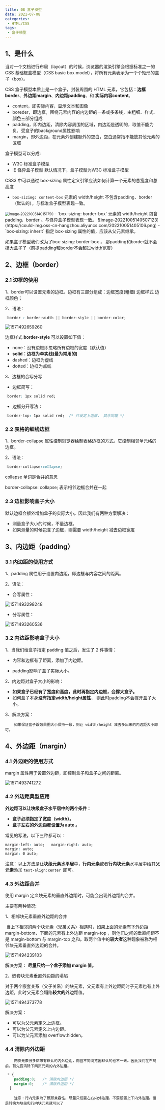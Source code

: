 ```yaml
---
title: 08 盒子模型
date: 2021-07-08
categories: 
 - HTML/CSS
tags:
 - 盒子模型
---
```

## 1、是什么

当对一个文档进行布局（layout）的时候，浏览器的渲染引擎会根据标准之一的 CSS 基础框盒模型（CSS basic box model），将所有元素表示为一个个矩形的盒子（box）。

CSS 盒子模型本质上是一个盒子，封装周围的 HTML 元素，它包括：**边框border**、**外边距margin**、**内边距padding**、和 **实际内容content**。
- content，即实际内容，显示文本和图像
- boreder，即边框，围绕元素内容的内边距的一条或多条线，由粗细、样式、颜色三部分组成
- padding，即内边距，清除内容周围的区域，内边距是透明的，取值不能为负，受盒子的background属性影响
- margin，即外边距，在元素外创建额外的空白，空白通常指不能放其他元素的区域

盒子模型可以分成:
- W3C 标准盒子模型
- IE 怪异盒子模型
默认情况下，盒子模型为W3C 标准盒子模型

CSS3 中可以通过 box-sizing 属性定义引擎应该如何计算一个元素的总宽度和总高度

- `box-sizing: content-box`  元素的 width/height 不包含padding、border （默认的）。与标准盒子模型表现一致。
<img src="https://could-img.oss-cn-hangzhou.aliyuncs.com/202210051406752.png" alt="image-20221005140151750" style="zoom:80%;" />
- `box-sizing: border-box`  元素的 width/height 包含 padding、border 。与怪异盒子模型表现一致。
![image-20221005140507123](https://could-img.oss-cn-hangzhou.aliyuncs.com/202210051405106.png)
- `box-sizing: inherit` 指定 box-sizing 属性的值，应该从父元素继承。

如果盒子模型我们改为了box-sizing: border-box  ， 那padding和border就不会撑大盒子了（前提padding和border不会超过width宽度）

## 2、边框（border）

### 2.1 边框的使用

1、border可以设置元素的边框。边框有三部分组成：边框宽度(粗细) 边框样式  边框颜色；

2、语法：

```css
 border : border-width || border-style || border-color;   
```

![1571492659260](https://could-img.oss-cn-hangzhou.aliyuncs.com/202210051340418.png)

边框样式 **border-style** 可以设置如下值：

- none：没有边框即忽略所有边框的宽度（默认值）
- **solid：边框为单实线(最为常用的)**
- dashed：边框为虚线  
- dotted：边框为点线

3、边框的合写分写

- 边框简写：

```css
 border: 1px solid red;  
```

- 边框分开写法：

```css
 border-top: 1px solid red;  /* 只设定上边框， 其余同理 */   
```

### 2.2 表格的细线边框

1、border-collapse 属性控制浏览器绘制表格边框的方式。它控制相邻单元格的边框。

2、语法：

```css
 border-collapse:collapse; 
```

collapse 单词是合并的意思

border-collapse: collapse; 表示相邻边框合并在一起

### 2.3 边框影响盒子大小

默认边框会额外增加盒子的实际大小。因此我们有两种方案解决：

- 测量盒子大小的时候，不量边框。
- 如果测量的时候包含了边框，则需要 width/height 减去边框宽度

## 3、内边距（padding）

### 3.1 内边距的使用方式

1、padding 属性用于设置内边距，即边框与内容之间的距离。

2、语法：

- 合写属性：

![1571493298248](https://could-img.oss-cn-hangzhou.aliyuncs.com/202210051340658.png)

- 分写属性：

![1571493260536](https://could-img.oss-cn-hangzhou.aliyuncs.com/202210051340879.png)

### 3.2 内边距影响盒子大小

1、当我们给盒子指定 padding 值之后，发生了 2 件事情：

- 内容和边框有了距离，添加了内边距。

- padding影响了盒子实际大小。

2、内边距对盒子大小的影响：

- **如果盒子已经有了宽度和高度，此时再指定内边框，会撑大盒子。**
- 如何盒子本身**没有指定width/height属性**， 则此时padding不会撑开盒子大小。

3、解决方案：

		如果保证盒子跟效果图大小保持一致，则让 width/height 减去多出来的内边距大小即可。

## 4、外边距（margin）

### 4.1 外边距的使用方式

margin 属性用于设置外边距，即控制盒子和盒子之间的距离。

![1571493741272](https://could-img.oss-cn-hangzhou.aliyuncs.com/202210051340624.png)

### 4.2 外边距典型应用

**外边距可以让块级盒子水平居中的两个条件：**

- **盒子必须指定了宽度（width）。**
- **盒子左右的外边距都设置为 auto 。**

常见的写法，以下三种都可以：

```css
margin-left: auto;   margin-right: auto;
margin: auto;
margin: 0 auto;
```

注意：以上方法是让**块级元素水平居**中，**行内元素**或者**行内块元素**水平居中给其**父元素**添加 `text-align:center `即可。

### 4.3 外边距合并

使用 margin 定义块元素的垂直外边距时，可能会出现外边距的合并。

主要有两种情况:

1、相邻块元素垂直外边距的合并

​	当上下相邻的两个块元素（兄弟关系）相遇时，如果上面的元素有下外边距 margin-bottom，下面的元素有上外边距 margin-top ，则他们之间的垂直间距不是 margin-bottom 与 margin-top 之和。取两个值中的**较大者**这种现象被称为相邻块元素垂直外边距的合并。

![1571494239103](https://could-img.oss-cn-hangzhou.aliyuncs.com/202210051340939.png)

解决方案：
		**尽量只给一个盒子添加 margin 值。**

2、嵌套块元素垂直外边距的塌陷

​	对于两个嵌套关系（父子关系）的块元素，父元素有上外边距同时子元素也有上外边距，此时父元素会塌陷**较大的**外边距值。

![1571494373778](https://could-img.oss-cn-hangzhou.aliyuncs.com/202210051340550.png)

解决方案：

- 可以为父元素定义上边框。
- 可以为父元素定义上内边距。
- 可以为父元素添加 overflow:hidden。

### 4.4 清除内外边距

		网页元素很多都带有默认的内外边距，而且不同浏览器默认的也不一致。因此我们在布局前，首先要清除下网页元素的内外边距。

```css
 * {
    padding:0;   /* 清除内边距 */
    margin:0;    /* 清除外边距 */
  }
```

		注意：行内元素为了照顾兼容性，尽量只设置左右内外边距，不要设置上下内外边距。但是转换为块级和行内块元素就可以了